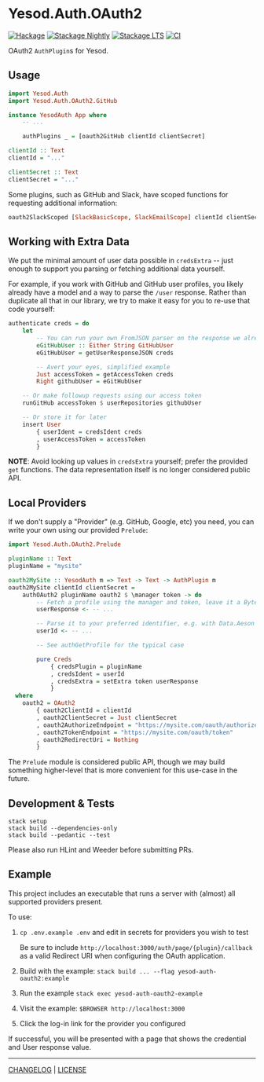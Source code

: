 # Yesod.Auth.OAuth2

[![Hackage](https://img.shields.io/hackage/v/yesod-auth-oauth2.svg?style=flat)](https://hackage.haskell.org/package/yesod-auth-oauth2)
[![Stackage Nightly](http://stackage.org/package/yesod-auth-oauth2/badge/nightly)](http://stackage.org/nightly/package/yesod-auth-oauth2)
[![Stackage LTS](http://stackage.org/package/yesod-auth-oauth2/badge/lts)](http://stackage.org/lts/package/yesod-auth-oauth2)
[![CI](https://github.com/freckle/yesod-auth-oauth2/actions/workflows/ci.yml/badge.svg)](https://github.com/pbrisbin/freckle/yesod-auth-oauth2/workflows/ci.yml)

OAuth2 `AuthPlugin`s for Yesod.

## Usage

```hs
import Yesod.Auth
import Yesod.Auth.OAuth2.GitHub

instance YesodAuth App where
    -- ...

    authPlugins _ = [oauth2GitHub clientId clientSecret]

clientId :: Text
clientId = "..."

clientSecret :: Text
clientSecret = "..."
```

Some plugins, such as GitHub and Slack, have scoped functions for requesting
additional information:

```hs
oauth2SlackScoped [SlackBasicScope, SlackEmailScope] clientId clientSecret
```

## Working with Extra Data

We put the minimal amount of user data possible in `credsExtra` -- just enough
to support you parsing or fetching additional data yourself.

For example, if you work with GitHub and GitHub user profiles, you likely
already have a model and a way to parse the `/user` response. Rather than
duplicate all that in our library, we try to make it easy for you to re-use that
code yourself:

```hs
authenticate creds = do
    let
        -- You can run your own FromJSON parser on the response we already have
        eGitHubUser :: Either String GitHubUser
        eGitHubUser = getUserResponseJSON creds

        -- Avert your eyes, simplified example
        Just accessToken = getAccessToken creds
        Right githubUser = eGitHubUser

    -- Or make followup requests using our access token
    runGitHub accessToken $ userRepositories githubUser

    -- Or store it for later
    insert User
        { userIdent = credsIdent creds
        , userAccessToken = accessToken
        }
```

**NOTE**: Avoid looking up values in `credsExtra` yourself; prefer the provided
`get` functions. The data representation itself is no longer considered public
API.

## Local Providers

If we don't supply a "Provider" (e.g. GitHub, Google, etc) you need, you can
write your own using our provided `Prelude`:

```haskell
import Yesod.Auth.OAuth2.Prelude

pluginName :: Text
pluginName = "mysite"

oauth2MySite :: YesodAuth m => Text -> Text -> AuthPlugin m
oauth2MySite clientId clientSecret =
    authOAuth2 pluginName oauth2 $ \manager token -> do
        -- Fetch a profile using the manager and token, leave it a ByteString
        userResponse <- -- ...

        -- Parse it to your preferred identifier, e.g. with Data.Aeson
        userId <- -- ...

        -- See authGetProfile for the typical case

        pure Creds
            { credsPlugin = pluginName
            , credsIdent = userId
            , credsExtra = setExtra token userResponse
            }
  where
    oauth2 = OAuth2
        { oauth2ClientId = clientId
        , oauth2ClientSecret = Just clientSecret
        , oauth2AuthorizeEndpoint = "https://mysite.com/oauth/authorize"
        , oauth2TokenEndpoint = "https://mysite.com/oauth/token"
        , oauth2RedirectUri = Nothing
        }
```

The `Prelude` module is considered public API, though we may build something
higher-level that is more convenient for this use-case in the future.

## Development & Tests

```console
stack setup
stack build --dependencies-only
stack build --pedantic --test
```

Please also run HLint and Weeder before submitting PRs.

## Example

This project includes an executable that runs a server with (almost) all
supported providers present.

To use:

1. `cp .env.example .env` and edit in secrets for providers you wish to test

   Be sure to include `http://localhost:3000/auth/page/{plugin}/callback` as a
   valid Redirect URI when configuring the OAuth application.

2. Build with the example: `stack build ... --flag yesod-auth-oauth2:example`
3. Run the example `stack exec yesod-auth-oauth2-example`
4. Visit the example: `$BROWSER http://localhost:3000`
5. Click the log-in link for the provider you configured

If successful, you will be presented with a page that shows the credential and
User response value.

---

[CHANGELOG](./CHANGELOG.md) | [LICENSE](./LICENSE)
